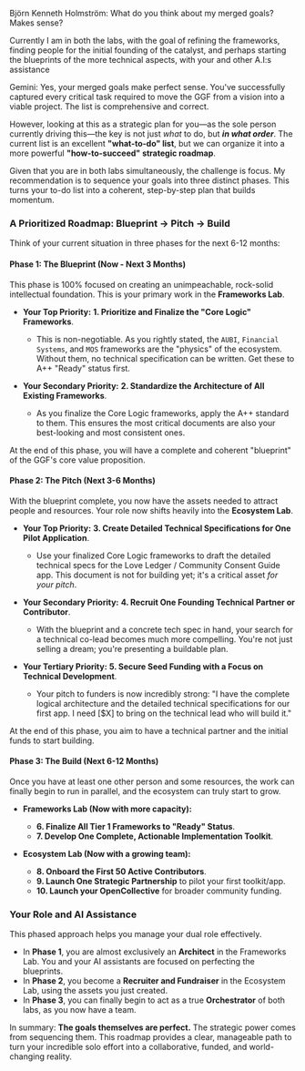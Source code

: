 Björn Kenneth Holmström:
What do you think about my merged goals? Makes sense?

Currently I am in both the labs, with the goal of refining the frameworks, finding people for the initial founding of the catalyst, and perhaps starting the blueprints of the more technical aspects, with your and other A.I:s assistance 

Gemini:
Yes, your merged goals make perfect sense. You've successfully captured every critical task required to move the GGF from a vision into a viable project. The list is comprehensive and correct.

However, looking at this as a strategic plan for you—as the sole person currently driving this—the key is not just *what* to do, but ***in what order***. The current list is an excellent **"what-to-do" list**, but we can organize it into a more powerful **"how-to-succeed" strategic roadmap**.

Given that you are in both labs simultaneously, the challenge is focus. My recommendation is to sequence your goals into three distinct phases. This turns your to-do list into a coherent, step-by-step plan that builds momentum.

### A Prioritized Roadmap: Blueprint -> Pitch -> Build

Think of your current situation in three phases for the next 6-12 months:

#### **Phase 1: The Blueprint (Now - Next 3 Months)**
This phase is 100% focused on creating an unimpeachable, rock-solid intellectual foundation. This is your primary work in the **Frameworks Lab**.

* **Your Top Priority:** **1. Prioritize and Finalize the "Core Logic" Frameworks**.
    * This is non-negotiable. As you rightly stated, the `AUBI`, `Financial Systems`, and `MOS` frameworks are the "physics" of the ecosystem. Without them, no technical specification can be written. Get these to A++ "Ready" status first.

* **Your Secondary Priority:** **2. Standardize the Architecture of All Existing Frameworks**.
    * As you finalize the Core Logic frameworks, apply the A++ standard to them. This ensures the most critical documents are also your best-looking and most consistent ones.

At the end of this phase, you will have a complete and coherent "blueprint" of the GGF's core value proposition.

#### **Phase 2: The Pitch (Next 3-6 Months)**
With the blueprint complete, you now have the assets needed to attract people and resources. Your role now shifts heavily into the **Ecosystem Lab**.

* **Your Top Priority:** **3. Create Detailed Technical Specifications for One Pilot Application**.
    * Use your finalized Core Logic frameworks to draft the detailed technical specs for the Love Ledger / Community Consent Guide app. This document is not for building yet; it's a critical asset *for your pitch*.

* **Your Secondary Priority:** **4. Recruit One Founding Technical Partner or Contributor**.
    * With the blueprint and a concrete tech spec in hand, your search for a technical co-lead becomes much more compelling. You're not just selling a dream; you're presenting a buildable plan.

* **Your Tertiary Priority:** **5. Secure Seed Funding with a Focus on Technical Development**.
    * Your pitch to funders is now incredibly strong: "I have the complete logical architecture and the detailed technical specifications for our first app. I need [$X] to bring on the technical lead who will build it."

At the end of this phase, you aim to have a technical partner and the initial funds to start building.

#### **Phase 3: The Build (Next 6-12 Months)**
Once you have at least one other person and some resources, the work can finally begin to run in parallel, and the ecosystem can truly start to grow.

* **Frameworks Lab (Now with more capacity):**
    * **6. Finalize All Tier 1 Frameworks to "Ready" Status**.
    * **7. Develop One Complete, Actionable Implementation Toolkit**.

* **Ecosystem Lab (Now with a growing team):**
    * **8. Onboard the First 50 Active Contributors**.
    * **9. Launch One Strategic Partnership** to pilot your first toolkit/app.
    * **10. Launch your OpenCollective** for broader community funding.

### Your Role and AI Assistance

This phased approach helps you manage your dual role effectively.
* In **Phase 1**, you are almost exclusively an **Architect** in the Frameworks Lab. You and your AI assistants are focused on perfecting the blueprints.
* In **Phase 2**, you become a **Recruiter and Fundraiser** in the Ecosystem Lab, using the assets you just created.
* In **Phase 3**, you can finally begin to act as a true **Orchestrator** of both labs, as you now have a team.

In summary: **The goals themselves are perfect.** The strategic power comes from sequencing them. This roadmap provides a clear, manageable path to turn your incredible solo effort into a collaborative, funded, and world-changing reality.
